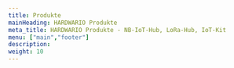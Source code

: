 ```yaml
---
title: Produkte 
mainHeading: HARDWARIO Produkte 
meta_title: HARDWARIO Produkte - NB-IoT-Hub, LoRa-Hub, IoT-Kit 
menu: ["main","footer"] 
description:
weight: 10
---
```

